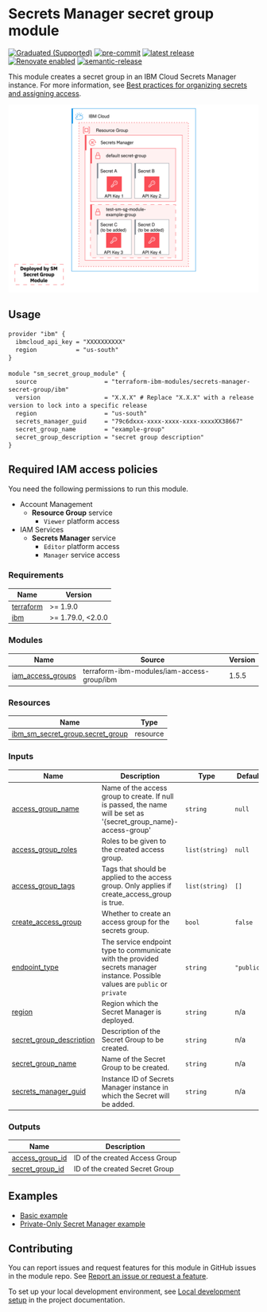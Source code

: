 # Secrets Manager secret group module

[![Graduated (Supported)](https://img.shields.io/badge/Status-Graduated%20(Supported)-brightgreen)](https://terraform-ibm-modules.github.io/documentation/#/badge-status)
[![pre-commit](https://img.shields.io/badge/pre--commit-enabled-brightgreen?logo=pre-commit&logoColor=white)](https://github.com/pre-commit/pre-commit)
[![latest release](https://img.shields.io/github/v/release/terraform-ibm-modules/terraform-ibm-secrets-manager-secret-group?logo=GitHub&sort=semver)](https://github.com/terraform-ibm-modules/terraform-ibm-secrets-manager-secret-group/releases/latest)
[![Renovate enabled](https://img.shields.io/badge/renovate-enabled-brightgreen.svg)](https://renovatebot.com/)
[![semantic-release](https://img.shields.io/badge/%20%20%F0%9F%93%A6%F0%9F%9A%80-semantic--release-e10079.svg)](https://github.com/semantic-release/semantic-release)

This module creates a secret group in an IBM Cloud Secrets Manager instance. For more information, see [Best practices for organizing secrets and assigning access](https://cloud.ibm.com/docs/secrets-manager?topic=secrets-manager-best-practices-organize-secrets#best-practices-secret-groups).

![Secrets Manager secret group module](./images/sm_secret-group.svg)

## Usage
```hcl
provider "ibm" {
  ibmcloud_api_key = "XXXXXXXXXX"
  region           = "us-south"
}

module "sm_secret_group_module" {
  source                   = "terraform-ibm-modules/secrets-manager-secret-group/ibm"
  version                  = "X.X.X" # Replace "X.X.X" with a release version to lock into a specific release
  region                   = "us-south"
  secrets_manager_guid     = "79c6dxxx-xxxx-xxxx-xxxx-xxxxXX38667"
  secret_group_name        = "example-group"
  secret_group_description = "secret group description"
}
```


## Required IAM access policies
You need the following permissions to run this module.

- Account Management
    - **Resource Group** service
        - `Viewer` platform access
- IAM Services
    - **Secrets Manager** service
        - `Editor` platform access
        - `Manager` service access

<!-- BEGINNING OF PRE-COMMIT-TERRAFORM DOCS HOOK -->
### Requirements

| Name | Version |
|------|---------|
| <a name="requirement_terraform"></a> [terraform](#requirement\_terraform) | >= 1.9.0 |
| <a name="requirement_ibm"></a> [ibm](#requirement\_ibm) | >= 1.79.0, <2.0.0 |

### Modules

| Name | Source | Version |
|------|--------|---------|
| <a name="module_iam_access_groups"></a> [iam\_access\_groups](#module\_iam\_access\_groups) | terraform-ibm-modules/iam-access-group/ibm | 1.5.5 |

### Resources

| Name | Type |
|------|------|
| [ibm_sm_secret_group.secret_group](https://registry.terraform.io/providers/IBM-Cloud/ibm/latest/docs/resources/sm_secret_group) | resource |

### Inputs

| Name | Description | Type | Default | Required |
|------|-------------|------|---------|:--------:|
| <a name="input_access_group_name"></a> [access\_group\_name](#input\_access\_group\_name) | Name of the access group to create. If null is passed, the name will be set as '{secret\_group\_name}-access-group' | `string` | `null` | no |
| <a name="input_access_group_roles"></a> [access\_group\_roles](#input\_access\_group\_roles) | Roles to be given to the created access group. | `list(string)` | `null` | no |
| <a name="input_access_group_tags"></a> [access\_group\_tags](#input\_access\_group\_tags) | Tags that should be applied to the access group. Only applies if create\_access\_group is true. | `list(string)` | `[]` | no |
| <a name="input_create_access_group"></a> [create\_access\_group](#input\_create\_access\_group) | Whether to create an access group for the secrets group. | `bool` | `false` | no |
| <a name="input_endpoint_type"></a> [endpoint\_type](#input\_endpoint\_type) | The service endpoint type to communicate with the provided secrets manager instance. Possible values are `public` or `private` | `string` | `"public"` | no |
| <a name="input_region"></a> [region](#input\_region) | Region which the Secret Manager is deployed. | `string` | n/a | yes |
| <a name="input_secret_group_description"></a> [secret\_group\_description](#input\_secret\_group\_description) | Description of the Secret Group to be created. | `string` | n/a | yes |
| <a name="input_secret_group_name"></a> [secret\_group\_name](#input\_secret\_group\_name) | Name of the Secret Group to be created. | `string` | n/a | yes |
| <a name="input_secrets_manager_guid"></a> [secrets\_manager\_guid](#input\_secrets\_manager\_guid) | Instance ID of Secrets Manager instance in which the Secret will be added. | `string` | n/a | yes |

### Outputs

| Name | Description |
|------|-------------|
| <a name="output_access_group_id"></a> [access\_group\_id](#output\_access\_group\_id) | ID of the created Access Group |
| <a name="output_secret_group_id"></a> [secret\_group\_id](#output\_secret\_group\_id) | ID of the created Secret Group |
<!-- END OF PRE-COMMIT-TERRAFORM DOCS HOOK -->

<!-- BEGIN EXAMPLES HOOK -->
## Examples

- [ Basic example](examples/basic)
- [ Private-Only Secret Manager example](examples/private)
<!-- END EXAMPLES HOOK -->

<!-- BEGIN CONTRIBUTING HOOK -->

<!-- Leave this section as is so that your module has a link to local development environment set up steps for contributors to follow -->
## Contributing

You can report issues and request features for this module in GitHub issues in the module repo. See [Report an issue or request a feature](https://github.com/terraform-ibm-modules/.github/blob/main/.github/SUPPORT.md).

To set up your local development environment, see [Local development setup](https://terraform-ibm-modules.github.io/documentation/#/local-dev-setup) in the project documentation.
<!-- Source for this readme file: https://github.com/terraform-ibm-modules/common-dev-assets/tree/main/module-assets/ci/module-template-automation -->
<!-- END CONTRIBUTING HOOK -->
